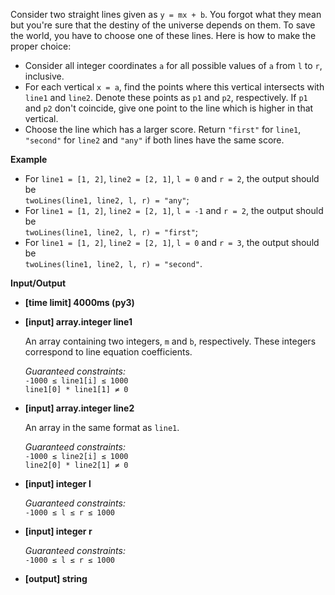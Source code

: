 <div class="markdown"><p>Consider two straight lines given as <code>y = mx + b</code>. You forgot what they mean but you're sure that the destiny of the universe depends on them. To save the world, you have to choose one of these lines. Here is how to make the proper choice:</p>
<ul>
<li>Consider all integer coordinates <code>a</code> for all possible values of <code>a</code> from <code>l</code> to <code>r</code>, inclusive.</li>
<li>For each vertical <code>x = a</code>, find the points where this vertical intersects with <code>line1</code> and <code>line2</code>. Denote these points as <code>p1</code> and <code>p2</code>, respectively. If <code>p1</code> and <code>p2</code> don't coincide, give one point to the line which is higher in that vertical.</li>
<li>Choose the line which has a larger score. Return <code>"first"</code> for <code>line1</code>, <code>"second"</code> for <code>line2</code> and <code>"any"</code> if both lines have the same score.</li>
</ul>
<p><strong>Example</strong></p>
<ul>
<li>For <code>line1 = [1, 2]</code>, <code>line2 = [2, 1]</code>, <code>l = 0</code> and <code>r = 2</code>, the output should be<br>
<code>twoLines(line1, line2, l, r) = "any"</code>;</li>
<li>For <code>line1 = [1, 2]</code>, <code>line2 = [2, 1]</code>, <code>l = -1</code> and <code>r = 2</code>, the output should be<br>
<code>twoLines(line1, line2, l, r) = "first"</code>;</li>
<li>For <code>line1 = [1, 2]</code>, <code>line2 = [2, 1]</code>, <code>l = 0</code> and <code>r = 3</code>, the output should be<br>
<code>twoLines(line1, line2, l, r) = "second"</code>.</li>
</ul>
<p><strong>Input/Output</strong></p>
<ul>
<li><strong>[time limit] 4000ms (py3)</strong></li>
</ul>
<ul>
<li>
<p><strong>[input] array.integer line1</strong></p>
<p>An array containing two integers, <code>m</code> and <code>b</code>, respectively. These integers correspond to line equation coefficients.</p>
<p><em>Guaranteed constraints:</em><br>
<code>-1000 ≤ line1[i] ≤ 1000</code><br>
<code>line1[0] * line1[1] ≠ 0</code></p>
</li>
<li>
<p><strong>[input] array.integer line2</strong></p>
<p>An array in the same format as <code>line1</code>.</p>
<p><em>Guaranteed constraints:</em><br>
<code>-1000 ≤ line2[i] ≤ 1000</code><br>
<code>line2[0] * line2[1] ≠ 0</code></p>
</li>
<li>
<p><strong>[input] integer l</strong></p>
<p><em>Guaranteed constraints:</em><br>
<code>-1000 ≤ l ≤ r ≤ 1000</code></p>
</li>
<li>
<p><strong>[input] integer r</strong></p>
<p><em>Guaranteed constraints:</em><br>
<code>-1000 ≤ l ≤ r ≤ 1000</code></p>
</li>
<li>
<p><strong>[output] string</strong></p>
</li>
</ul>
</div>